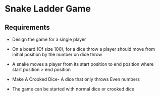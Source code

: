 # Snake Ladder Game

## Requirements

* Design the game for a single player

* On a board (Of size 100), for a dice throw a player should
move from initial position by the number on dice throw

* A snake moves a player from its start position to end position
where start position > end position

* Make A Crooked Dice- A dice that only throws Even numbers

* The game can be started with normal dice or crooked dice
